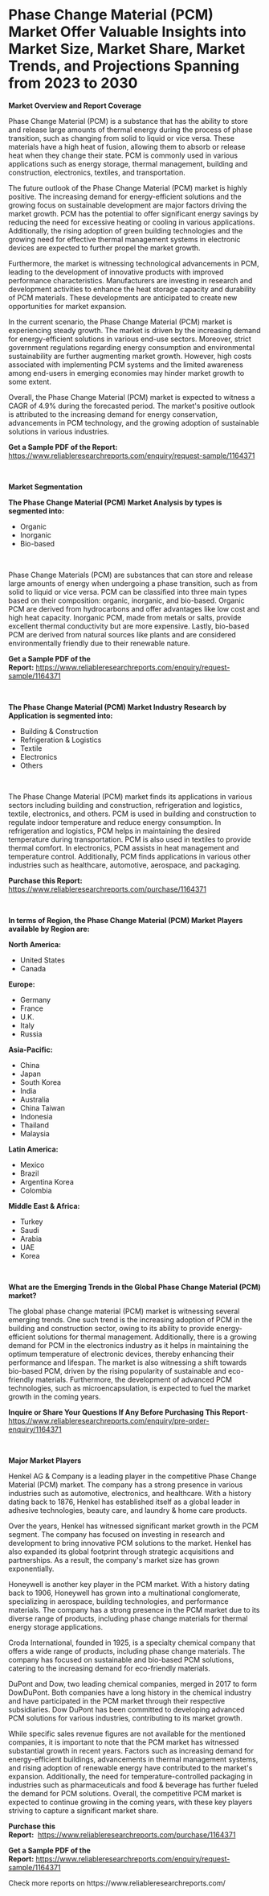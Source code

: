 <p><h1>Phase Change Material (PCM) Market Offer Valuable Insights into Market Size, Market Share, Market Trends, and Projections Spanning from 2023 to 2030</h1></p><p><strong>Market Overview and Report Coverage</strong></p>
<p><p>Phase Change Material (PCM) is a substance that has the ability to store and release large amounts of thermal energy during the process of phase transition, such as changing from solid to liquid or vice versa. These materials have a high heat of fusion, allowing them to absorb or release heat when they change their state. PCM is commonly used in various applications such as energy storage, thermal management, building and construction, electronics, textiles, and transportation.</p><p>The future outlook of the Phase Change Material (PCM) market is highly positive. The increasing demand for energy-efficient solutions and the growing focus on sustainable development are major factors driving the market growth. PCM has the potential to offer significant energy savings by reducing the need for excessive heating or cooling in various applications. Additionally, the rising adoption of green building technologies and the growing need for effective thermal management systems in electronic devices are expected to further propel the market growth.</p><p>Furthermore, the market is witnessing technological advancements in PCM, leading to the development of innovative products with improved performance characteristics. Manufacturers are investing in research and development activities to enhance the heat storage capacity and durability of PCM materials. These developments are anticipated to create new opportunities for market expansion.</p><p>In the current scenario, the Phase Change Material (PCM) market is experiencing steady growth. The market is driven by the increasing demand for energy-efficient solutions in various end-use sectors. Moreover, strict government regulations regarding energy consumption and environmental sustainability are further augmenting market growth. However, high costs associated with implementing PCM systems and the limited awareness among end-users in emerging economies may hinder market growth to some extent.</p><p>Overall, the Phase Change Material (PCM) market is expected to witness a CAGR of 4.9% during the forecasted period. The market's positive outlook is attributed to the increasing demand for energy conservation, advancements in PCM technology, and the growing adoption of sustainable solutions in various industries.</p></p>
<p><strong>Get a Sample PDF of the Report:</strong> <a href="https://www.reliableresearchreports.com/enquiry/request-sample/1164371">https://www.reliableresearchreports.com/enquiry/request-sample/1164371</a></p>
<p>&nbsp;</p>
<p><strong>Market Segmentation</strong></p>
<p><strong>The Phase Change Material (PCM) Market Analysis by types is segmented into:</strong></p>
<p><ul><li>Organic</li><li>Inorganic</li><li>Bio-based</li></ul></p>
<p>&nbsp;</p>
<p><p>Phase Change Materials (PCM) are substances that can store and release large amounts of energy when undergoing a phase transition, such as from solid to liquid or vice versa. PCM can be classified into three main types based on their composition: organic, inorganic, and bio-based. Organic PCM are derived from hydrocarbons and offer advantages like low cost and high heat capacity. Inorganic PCM, made from metals or salts, provide excellent thermal conductivity but are more expensive. Lastly, bio-based PCM are derived from natural sources like plants and are considered environmentally friendly due to their renewable nature.</p></p>
<p><strong>Get a Sample PDF of the Report:</strong>&nbsp;<a href="https://www.reliableresearchreports.com/enquiry/request-sample/1164371">https://www.reliableresearchreports.com/enquiry/request-sample/1164371</a></p>
<p>&nbsp;</p>
<p><strong>The Phase Change Material (PCM) Market Industry Research by Application is segmented into:</strong></p>
<p><ul><li>Building & Construction</li><li>Refrigeration & Logistics</li><li>Textile</li><li>Electronics</li><li>Others</li></ul></p>
<p>&nbsp;</p>
<p><p>The Phase Change Material (PCM) market finds its applications in various sectors including building and construction, refrigeration and logistics, textile, electronics, and others. PCM is used in building and construction to regulate indoor temperature and reduce energy consumption. In refrigeration and logistics, PCM helps in maintaining the desired temperature during transportation. PCM is also used in textiles to provide thermal comfort. In electronics, PCM assists in heat management and temperature control. Additionally, PCM finds applications in various other industries such as healthcare, automotive, aerospace, and packaging.</p></p>
<p><strong>Purchase this Report:</strong>&nbsp; <a href="https://www.reliableresearchreports.com/purchase/1164371">https://www.reliableresearchreports.com/purchase/1164371</a></p>
<p>&nbsp;</p>
<p><strong>In terms of Region, the Phase Change Material (PCM) Market Players available by Region are:</strong></p>
<p>
    <p> <strong> North America: </strong>
        <ul>
            <li>United States</li>
            <li>Canada</li>
        </ul>
        </p> 
    <p> <strong> Europe: </strong>
        <ul>
            <li>Germany</li>
            <li>France</li>
            <li>U.K.</li>
            <li>Italy</li>
            <li>Russia</li>
        </ul>
        </p> 
    <p> <strong> Asia-Pacific: </strong>
        <ul>
            <li>China</li>
            <li>Japan</li>
            <li>South Korea</li>
            <li>India</li>
            <li>Australia</li>
            <li>China Taiwan</li>
            <li>Indonesia</li>
            <li>Thailand</li>
            <li>Malaysia</li>
        </ul>
        </p> 
    <p> <strong> Latin America: </strong>
        <ul>
            <li>Mexico</li>
            <li>Brazil</li>
            <li>Argentina Korea</li>
            <li>Colombia</li>
        </ul>
        </p> 
    <p> <strong> Middle East & Africa: </strong>
        <ul>
            <li>Turkey</li>
            <li>Saudi</li>
            <li>Arabia</li>
            <li>UAE</li>
            <li>Korea</li>
        </ul>
    </p>
    </p>
<p>&nbsp;</p>
<p><strong>What are the Emerging Trends in the Global Phase Change Material (PCM) market?</strong></p>
<p><p>The global phase change material (PCM) market is witnessing several emerging trends. One such trend is the increasing adoption of PCM in the building and construction sector, owing to its ability to provide energy-efficient solutions for thermal management. Additionally, there is a growing demand for PCM in the electronics industry as it helps in maintaining the optimum temperature of electronic devices, thereby enhancing their performance and lifespan. The market is also witnessing a shift towards bio-based PCM, driven by the rising popularity of sustainable and eco-friendly materials. Furthermore, the development of advanced PCM technologies, such as microencapsulation, is expected to fuel the market growth in the coming years.</p></p>
<p><strong>Inquire or Share Your Questions If Any Before Purchasing This Report</strong>- <a href="https://www.reliableresearchreports.com/enquiry/pre-order-enquiry/1164371">https://www.reliableresearchreports.com/enquiry/pre-order-enquiry/1164371</a></p>
<p>&nbsp;</p>
<p><strong>Major Market Players</strong></p>
<p><p>Henkel AG & Company is a leading player in the competitive Phase Change Material (PCM) market. The company has a strong presence in various industries such as automotive, electronics, and healthcare. With a history dating back to 1876, Henkel has established itself as a global leader in adhesive technologies, beauty care, and laundry & home care products.</p><p>Over the years, Henkel has witnessed significant market growth in the PCM segment. The company has focused on investing in research and development to bring innovative PCM solutions to the market. Henkel has also expanded its global footprint through strategic acquisitions and partnerships. As a result, the company's market size has grown exponentially.</p><p>Honeywell is another key player in the PCM market. With a history dating back to 1906, Honeywell has grown into a multinational conglomerate, specializing in aerospace, building technologies, and performance materials. The company has a strong presence in the PCM market due to its diverse range of products, including phase change materials for thermal energy storage applications.</p><p>Croda International, founded in 1925, is a specialty chemical company that offers a wide range of products, including phase change materials. The company has focused on sustainable and bio-based PCM solutions, catering to the increasing demand for eco-friendly materials.</p><p>DuPont and Dow, two leading chemical companies, merged in 2017 to form DowDuPont. Both companies have a long history in the chemical industry and have participated in the PCM market through their respective subsidiaries. Dow DuPont has been committed to developing advanced PCM solutions for various industries, contributing to its market growth.</p><p>While specific sales revenue figures are not available for the mentioned companies, it is important to note that the PCM market has witnessed substantial growth in recent years. Factors such as increasing demand for energy-efficient buildings, advancements in thermal management systems, and rising adoption of renewable energy have contributed to the market's expansion. Additionally, the need for temperature-controlled packaging in industries such as pharmaceuticals and food & beverage has further fueled the demand for PCM solutions. Overall, the competitive PCM market is expected to continue growing in the coming years, with these key players striving to capture a significant market share.</p></p>
<p><strong>Purchase this Report:</strong>&nbsp;&nbsp;<a href="https://www.reliableresearchreports.com/purchase/1164371">https://www.reliableresearchreports.com/purchase/1164371</a></p>
<p></p>
<p><strong>Get a Sample PDF of the Report:</strong>&nbsp;<a href="https://www.reliableresearchreports.com/enquiry/request-sample/1164371">https://www.reliableresearchreports.com/enquiry/request-sample/1164371</a></p>
<p>Check more reports on https://www.reliableresearchreports.com/</p>